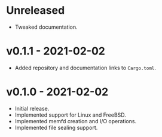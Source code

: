 # Unreleased
* Tweaked documentation.

# v0.1.1 - 2021-02-02
* Added repository and documentation links to `Cargo.toml`.

# v0.1.0 - 2021-02-02
* Initial release.
* Implemented support for Linux and FreeBSD.
* Implemented memfd creation and I/O operations.
* Implemented file sealing support.
